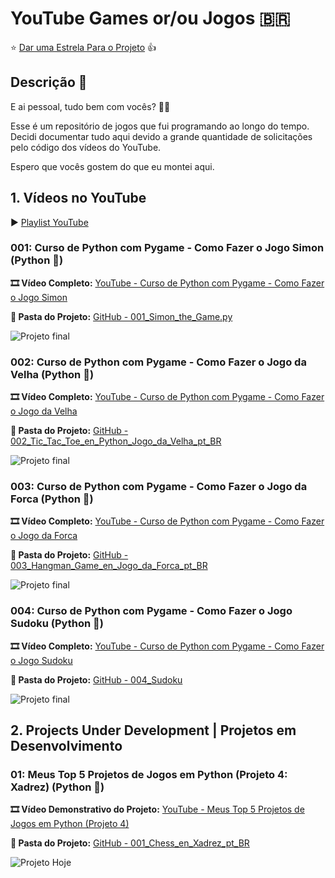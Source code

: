 # YouTube Games or/ou Jogos :brazil:
:star: [Dar uma Estrela Para o Projeto](https://github.com/Leonardo-Nunes-Armelim/YouTube_Games_en_Jogos_pt_BR/stargazers) :thumbsup:

## Descrição :memo:

E ai pessoal, tudo bem com vocês? :fist_right::fist_left:

Esse é um repositório de jogos que fui programando ao longo do tempo. Decidi documentar tudo aqui devido a grande quantidade de solicitações pelo código dos vídeos do YouTube.

Espero que vocês gostem do que eu montei aqui.

## 1. Vídeos no YouTube

:arrow_forward: [Playlist YouTube](https://www.youtube.com/watch?v=MT6RpuPKSyw&list=PLgXoNCMC3FvYOo-g8T9tTN5fHH1r10ENg)

### 001: Curso de Python com Pygame - Como Fazer o Jogo Simon **(Python :snake:)**

**:film_strip: Vídeo Completo:** [YouTube - Curso de Python com Pygame - Como Fazer o Jogo Simon](https://www.youtube.com/watch?v=MT6RpuPKSyw)

**:open_file_folder: Pasta do Projeto:**  [GitHub - 001_Simon_the_Game.py](https://github.com/Leonardo-Nunes-Armelim/YouTube_Games_en_Jogos_pt_BR/tree/main/Python/001_Simon_the_Game)

![Projeto final](https://github.com/Leonardo-Nunes-Armelim/YouTube_Games_en_Jogos_pt_BR/blob/main/Screenshots/001_Simon_the_Game.png)

### 002: Curso de Python com Pygame - Como Fazer o Jogo da Velha **(Python :snake:)**

**:film_strip: Vídeo Completo:** [YouTube - Curso de Python com Pygame - Como Fazer o Jogo da Velha](https://www.youtube.com/watch?v=1DZ12S1Fi0Y)

**:open_file_folder: Pasta do Projeto:**  [GitHub - 002_Tic_Tac_Toe_en_Python_Jogo_da_Velha_pt_BR](https://github.com/Leonardo-Nunes-Armelim/YouTube_Games_en_Jogos_pt_BR/tree/main/Python/002_Tic_Tac_Toe_en_Python_Jogo_da_Velha_pt_BR)

![Projeto final](https://github.com/Leonardo-Nunes-Armelim/YouTube_Games_en_Jogos_pt_BR/blob/main/Screenshots/002_Tic_Tac_Toe_en_Python_Jogo_da_Velha_pt_BR.png)

### 003: Curso de Python com Pygame - Como Fazer o Jogo da Forca **(Python :snake:)**

**:film_strip: Vídeo Completo:** [YouTube - Curso de Python com Pygame - Como Fazer o Jogo da Forca](https://www.youtube.com/watch?v=fcPSU5t3CIo)

**:open_file_folder: Pasta do Projeto:**  [GitHub - 003_Hangman_Game_en_Jogo_da_Forca_pt_BR](https://github.com/Leonardo-Nunes-Armelim/YouTube_Games_en_Jogos_pt_BR/tree/main/Python/003_Hangman_Game_en_Jogo_da_Forca_pt_BR)

![Projeto final](https://github.com/Leonardo-Nunes-Armelim/YouTube_Games_en_Jogos_pt_BR/blob/main/Screenshots/003_Hangman_Game_en_Jogo_da_Forca_pt_BR.png)

### 004: Curso de Python com Pygame - Como Fazer o Jogo Sudoku **(Python :snake:)**

**:film_strip: Vídeo Completo:** [YouTube - Curso de Python com Pygame - Como Fazer o Jogo Sudoku](https://www.youtube.com/watch?v=zMumjrj7r1Y)

**:open_file_folder: Pasta do Projeto:**  [GitHub - 004_Sudoku](https://github.com/Leonardo-Nunes-Armelim/YouTube_Games_en_Jogos_pt_BR/tree/main/Python/004_Sudoku)

![Projeto final](https://github.com/Leonardo-Nunes-Armelim/YouTube_Games_en_Jogos_pt_BR/blob/main/Screenshots/004_Sudoku.png)

## 2. Projects Under Development | Projetos em Desenvolvimento

### 01: Meus Top 5 Projetos de Jogos em Python (Projeto 4: Xadrez) **(Python :snake:)**

**:film_strip: Vídeo Demonstrativo do Projeto:** [YouTube - Meus Top 5 Projetos de Jogos em Python (Projeto 4)](https://www.youtube.com/watch?v=xMB_WjkwMLE&list=PLgXoNCMC3FvYOo-g8T9tTN5fHH1r10ENg&index=6&t=368s)

**:open_file_folder: Pasta do Projeto:**  [GitHub - 001_Chess_en_Xadrez_pt_BR](https://github.com/Leonardo-Nunes-Armelim/YouTube_Games_en_Jogos_pt_BR/tree/main/Python/000_Under_Development/001_Chess_en_Xadrez_pt_BR)

![Projeto Hoje](https://github.com/Leonardo-Nunes-Armelim/YouTube_Games_en_Jogos_pt_BR/blob/main/Screenshots/01_Chess_en_Xadrez_pt_BR.png)

